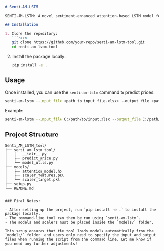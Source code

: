 ```markdown
# Senti-AM-LSTM

SENTI-AM-LSTM: A novel sentiment-enhanced attention-based LSTM model for agricultural futures price prediction.

## Installation

1. Clone the repository:
   ```bash
   git clone https://github.com/your-repo/senti-am-lstm-tool.git
   cd senti-am-lstm-tool
   ```

2. Install the package locally:
   ```bash
   pip install -e .
   ```

## Usage

Once installed, you can use the `senti-am-lstm` command to predict prices:

```bash
senti-am-lstm --input_file <path_to_input_file.xlsx> --output_file <path_to_output_file.xlsx>
```

Example:

```bash
senti-am-lstm --input_file C:/path/to/input.xlsx --output_file C:/path/to/output.xlsx
```

## Project Structure

```
Senti_AM_LSTM_tool/
├── senti_am_lstm_tool/
│   ├── __init__.py
│   ├── predict_price.py
│   └── model_utils.py
├── models/
│   ├── attention_model.h5
│   ├── scaler_features.pkl
│   └── scaler_target.pkl
├── setup.py
└── README.md
```
```

### Final Notes:

- After setting up the project, run `pip install -e .` to install the package locally.
- The command-line tool can then be run using `senti-am-lstm`.
- The models and scalers must be placed inside the `models/` folder.

This setup ensures that the tool loads models automatically from the `models/` folder, and users only need to specify the input and output files when running the script from the command line. Let me know if you need any further adjustments!
